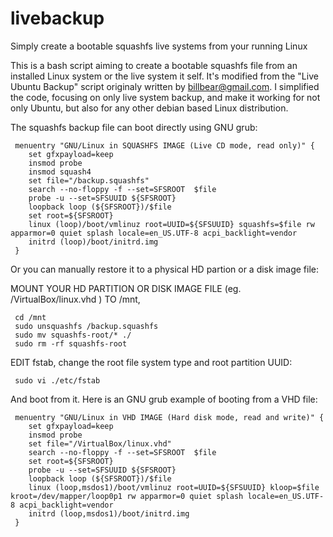 # livebackup
Simply create a bootable squashfs live systems from your running Linux

This is a bash script aiming to create a bootable squashfs file from an installed Linux system
or the live system it self. It's modified from the "Live Ubuntu Backup" script originaly
written by billbear@gmail.com. I simplified the code, focusing on only live system backup, and
make it working for not only Ubuntu, but also for any other debian based Linux distribution.

The squashfs backup file can boot directly using GNU grub:

```
 menuentry "GNU/Linux in SQUASHFS IMAGE (Live CD mode, read only)" {
	set gfxpayload=keep
	insmod probe
	insmod squash4
	set file="/backup.squashfs"
	search --no-floppy -f --set=SFSROOT  $file
	probe -u --set=SFSUUID ${SFSROOT}
	loopback loop (${SFSROOT})/$file
	set root=${SFSROOT}
	linux (loop)/boot/vmlinuz root=UUID=${SFSUUID} squashfs=$file rw apparmor=0 quiet splash locale=en_US.UTF-8 acpi_backlight=vendor
	initrd (loop)/boot/initrd.img
 }
```
Or you can manually restore it to a physical HD partion or a disk image file:

 MOUNT YOUR HD PARTITION OR DISK IMAGE FILE (eg. /VirtualBox/linux.vhd ) TO /mnt,
```
 cd /mnt
 sudo unsquashfs /backup.squashfs
 sudo mv squashfs-root/* ./
 sudo rm -rf squashfs-root
```
EDIT fstab, change the root file system type and root partition UUID:

```
 sudo vi ./etc/fstab
```
And boot from it. Here is an GNU grub example of booting from a VHD file:

```
 menuentry "GNU/Linux in VHD IMAGE (Hard disk mode, read and write)" {
	set gfxpayload=keep
	insmod probe
	set file="/VirtualBox/linux.vhd"
	search --no-floppy -f --set=SFSROOT  $file
	set root=${SFSROOT}
	probe -u --set=SFSUUID ${SFSROOT}
	loopback loop (${SFSROOT})/$file
	linux (loop,msdos1)/boot/vmlinuz root=UUID=${SFSUUID} kloop=$file kroot=/dev/mapper/loop0p1 rw apparmor=0 quiet splash locale=en_US.UTF-8 acpi_backlight=vendor
	initrd (loop,msdos1)/boot/initrd.img
 }
```   
 
